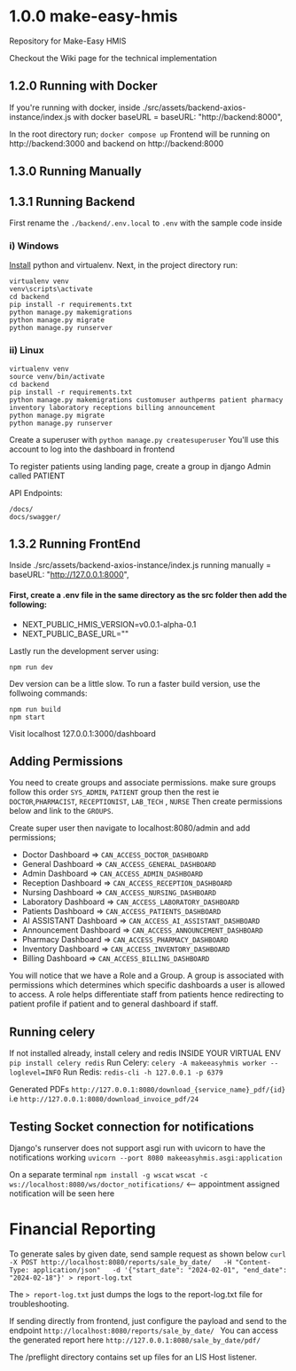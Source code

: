 # 1.0.0 make-easy-hmis
Repository for Make-Easy HMIS

Checkout the Wiki page for the technical implementation

## 1.2.0 Running with Docker
If you're running with docker, inside ./src/assets/backend-axios-instance/index.js
with docker baseURL = baseURL: "http://backend:8000",

In the root directory run;
```docker compose up```
Frontend will be running on http://backend:3000 and backend on http://backend:8000

## 1.3.0 Running Manually
## 1.3.1 Running Backend
First rename the ``./backend/.env.local``  to ``.env`` with the sample code inside

### i) Windows
[Install](https://medium.com/analytics-vidhya/virtual-environment-6ad5d9b6af59) python and virtualenv.
Next, in the project directory run:
```
virtualenv venv
venv\scripts\activate
cd backend
pip install -r requirements.txt
python manage.py makemigrations
python manage.py migrate
python manage.py runserver
```

### ii) Linux
```
virtualenv venv
source venv/bin/activate
cd backend
pip install -r requirements.txt
python manage.py makemigrations customuser authperms patient pharmacy inventory laboratory receptions billing announcement
python manage.py migrate
python manage.py runserver
```
Create a superuser with ``python manage.py createsuperuser``
You'll use this account to log into the dashboard in frontend

To register patients using landing page, create a group in django Admin called PATIENT

API Endpoints:
```
/docs/
docs/swagger/
```


## 1.3.2 Running FrontEnd
Inside ./src/assets/backend-axios-instance/index.js
running manually  = baseURL: "http://127.0.0.1:8000",


#### First, create a .env file in the same directory as the src folder then add the following:

* NEXT_PUBLIC_HMIS_VERSION=v0.0.1-alpha-0.1
* NEXT_PUBLIC_BASE_URL=""

Lastly run the development server using:

```
npm run dev
```
Dev version can be a little slow. To run a faster build version, use  the follwoing commands:

```
npm run build
npm start
```
Visit localhost 127.0.0.1:3000/dashboard

## Adding Permissions
You need to create groups and associate permissions. make sure groups follow this order ``SYS_ADMIN``, ``PATIENT`` group then the rest ie ``DOCTOR``,``PHARMACIST``, ``RECEPTIONIST``, ``LAB_TECH`` , ``NURSE``
Then create permissions below and link to the ``GROUPS``.

Create super user then navigate to localhost:8080/admin and add permissions;
* Doctor Dashboard => ``CAN_ACCESS_DOCTOR_DASHBOARD``
* General Dashboard => ``CAN_ACCESS_GENERAL_DASHBOARD``
* Admin Dashboard => ``CAN_ACCESS_ADMIN_DASHBOARD``
* Reception Dashboard => ``CAN_ACCESS_RECEPTION_DASHBOARD``
* Nursing Dashboard => ``CAN_ACCESS_NURSING_DASHBOARD``
* Laboratory Dashboard => ``CAN_ACCESS_LABORATORY_DASHBOARD``
* Patients Dashboard => ``CAN_ACCESS_PATIENTS_DASHBOARD``
* AI ASSISTANT Dashboard => ``CAN_ACCESS_AI_ASSISTANT_DASHBOARD``
* Announcement Dashboard => ``CAN_ACCESS_ANNOUNCEMENT_DASHBOARD``
* Pharmacy Dashboard => ``CAN_ACCESS_PHARMACY_DASHBOARD``
* Inventory Dashboard => ``CAN_ACCESS_INVENTORY_DASHBOARD``
* Billing Dashboard => ``CAN_ACCESS_BILLING_DASHBOARD``

You will notice that we have a Role and a Group. A group is associated with permissions which determines which specific dashboards a user is allowed to access. A role helps differentiate staff from patients hence redirecting to patient profile if patient and to general dashboard if staff.


## Running celery
If not installed already, install celery and redis INSIDE YOUR VIRTUAL ENV
``pip install celery redis``
Run Celery: ``celery -A makeeasyhmis worker --loglevel=INFO``
Run Redis: ``redis-cli -h 127.0.0.1 -p 6379``

Generated PDFs
``http://127.0.0.1:8080/download_{service_name}_pdf/{id}``
i.e ``http://127.0.0.1:8080/download_invoice_pdf/24``


## Testing Socket connection for notifications
Django's runserver does not support asgi
run with uvicorn to have the notifications working
``uvicorn --port 8080 makeeasyhmis.asgi:application``

On a separate terminal
``npm install -g wscat``
``wscat -c ws://localhost:8080/ws/doctor_notifications/`` <-- appointment assigned notification will be seen here


# Financial Reporting
To generate sales by given date, send sample request as shown below
``curl -X POST http://localhost:8080/reports/sale_by_date/   -H "Content-Type: application/json"   -d '{"start_date": "2024-02-01", "end_date": "2024-02-18"}' > report-log.txt``

The ``> report-log.txt`` just dumps the logs to the report-log.txt file for troubleshooting.

If sending directly from frontend, just configure the payload and send to the endpoint ``http://localhost:8080/reports/sale_by_date/ ``
You can access the generated report here
``http://127.0.0.1:8080/sale_by_date/pdf/``


The /preflight directory contains set up files for an LIS Host listener.
